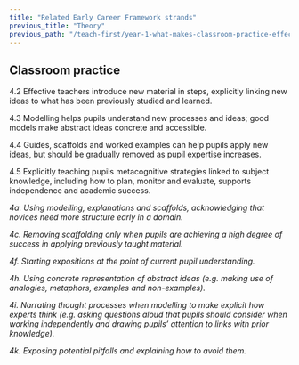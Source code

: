 ```yaml
---
title: "Related Early Career Framework strands"
previous_title: "Theory"
previous_path: "/teach-first/year-1-what-makes-classroom-practice-effective/spring-week-2-ect-theory"
---
```


## Classroom practice

4.2 Effective teachers introduce new material in steps, explicitly linking new ideas to what has been previously studied and learned.

4.3 Modelling helps pupils understand new processes and ideas; good models make abstract ideas concrete and accessible.

4.4 Guides, scaffolds and worked examples can help pupils apply new ideas, but should be gradually removed as pupil expertise increases.

4.5 Explicitly teaching pupils metacognitive strategies linked to subject knowledge, including how to plan, monitor and evaluate, supports independence and academic success.

_4a. Using modelling, explanations and scaffolds, acknowledging that novices need more structure early in a domain._

_4c. Removing scaffolding only when pupils are achieving a high degree of success in applying previously taught material._

_4f. Starting expositions at the point of current pupil understanding._

_4h. Using concrete representation of abstract ideas (e.g. making use of analogies, metaphors, examples and non-examples)._

_4i. Narrating thought processes when modelling to make explicit how experts think (e.g. asking questions aloud that pupils should consider when working independently and drawing pupils’ attention to links with prior knowledge)._

_4k. Exposing potential pitfalls and explaining how to avoid them._
